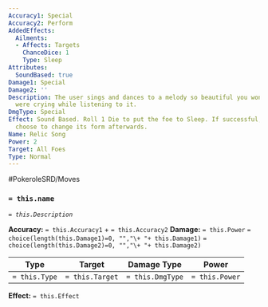 ```yaml
---
Accuracy1: Special
Accuracy2: Perform
AddedEffects:
  Ailments:
  - Affects: Targets
    ChanceDice: 1
    Type: Sleep
Attributes:
  SoundBased: true
Damage1: Special
Damage2: ''
Description: The user sings and dances to a melody so beautiful you won't notice you
  were crying while listening to it.
DmgType: Special
Effect: Sound Based. Roll 1 Die to put the foe to Sleep. If successful, the User may
  choose to change its form afterwards.
Name: Relic Song
Power: 2
Target: All Foes
Type: Normal
---
```


#PokeroleSRD/Moves

### `= this.name` 
*`= this.Description`*

**Accuracy:** `= this.Accuracy1` + `= this.Accuracy2`
**Damage:** `= this.Power` `= choice(length(this.Damage1)=0, "","\+ "+ this.Damage1)` `= choice(length(this.Damage2)=0, "","\+ "+ this.Damage2)`

| Type          | Target          | Damage Type          | Power          |
| ------------- | --------------- | ---------------- | -------------- |
| `= this.Type` | `= this.Target` | `= this.DmgType` | `= this.Power` | 

**Effect:** `= this.Effect`